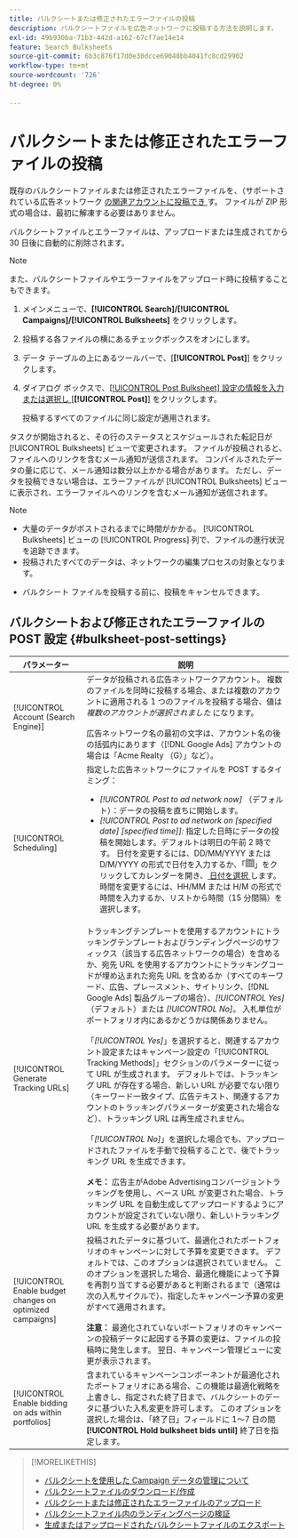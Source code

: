 ```yaml
---
title: バルクシートまたは修正されたエラーファイルの投稿
description: バルクシートファイルを広告ネットワークに投稿する方法を説明します。
exl-id: 49b930ba-71b3-442d-a162-67cf7ae14e14
feature: Search Bulksheets
source-git-commit: 6b3c876f17d0e30dcce69048bb4041fc8cd29902
workflow-type: tm+mt
source-wordcount: '726'
ht-degree: 0%

---
```


# バルクシートまたは修正されたエラーファイルの投稿

既存のバルクシートファイルまたは修正されたエラーファイルを、（サポートされている広告ネットワーク [ の関連アカウントに投稿でき ](bulksheet-about.md#bulksheet-functionality-by-network) す。 ファイルが ZIP 形式の場合は、最初に解凍する必要はありません。

バルクシートファイルとエラーファイルは、アップロードまたは生成されてから 30 日後に自動的に削除されます。

>[!NOTE]
>また、バルクシートファイルやエラーファイルをアップロード時に投稿することもできます。

1. メインメニューで、**[!UICONTROL Search]/[!UICONTROL Campaigns]/[!UICONTROL Bulksheets]** をクリックします。

1. 投稿する各ファイルの横にあるチェックボックスをオンにします。

1. データ テーブルの上にあるツールバーで、[**[!UICONTROL Post]**] をクリックします。

1. ダイアログ ボックスで、[[!UICONTROL Post Bulksheet] 設定の情報を入力または選択し ](#bulksheet-post-settings)[**[!UICONTROL Post]**] をクリックします。

   投稿するすべてのファイルに同じ設定が適用されます。

タスクが開始されると、その行のステータスとスケジュールされた転記日が [!UICONTROL Bulksheets] ビューで変更されます。 ファイルが投稿されると、ファイルへのリンクを含むメール通知が送信されます。 コンパイルされたデータの量に応じて、メール通知は数分以上かかる場合があります。 ただし、データを投稿できない場合は、エラーファイルが [!UICONTROL Bulksheets] ビューに表示され、エラーファイルへのリンクを含むメール通知が送信されます。

>[!NOTE]
>
>* 大量のデータがポストされるまでに時間がかかる。 [!UICONTROL Bulksheets] ビューの [!UICONTROL Progress] 列で、ファイルの進行状況を追跡できます。
>* 投稿されたすべてのデータは、ネットワークの編集プロセスの対象となります。
* バルクシート ファイルを投稿する前に、投稿をキャンセルできます。

## バルクシートおよび修正されたエラーファイルの POST 設定 {#bulksheet-post-settings}

| パラメーター | 説明 |
|----|----|
| [!UICONTROL Account (Search Engine)] | データが投稿される広告ネットワークアカウント。 複数のファイルを同時に投稿する場合、または複数のアカウントに適用される 1 つのファイルを投稿する場合、値は <i> 複数のアカウントが選択されました </i> になります。<br><br> 広告ネットワーク名の最初の文字は、アカウント名の後の括弧内にあります（[!DNL Google Ads] アカウントの場合は「Acme Realty （G）」など）。 |
| [!UICONTROL Scheduling] | 指定した広告ネットワークにファイルを POST するタイミング：<ul><li><i>[!UICONTROL Post to ad network now]</i> （デフォルト）：データの投稿を直ちに開始します。</li><li><i>[!UICONTROL Post to ad network on \[specified date\] \[specified time\]]:</i> 指定した日時にデータの投稿を開始します。デフォルトは明日の午前 2 時です。 日付を変更するには、DD/MM/YYYY または D/M/YYYY の形式で日付を入力するか、「![ カレンダー ](/help/search-social-commerce/assets/calendar.png " カレンダー ")」をクリックしてカレンダーを開き、[ 日付を選択 ](/help/search-social-commerce/common-tasks/navigation-editing-selection/calendar.md) します。 時間を変更するには、HH/MM または H/M の形式で時間を入力するか、リストから時間（15 分間隔）を選択します。</li></ul> |
| [!UICONTROL Generate Tracking URLs] | トラッキングテンプレートを使用するアカウントにトラッキングテンプレートおよびランディングページのサフィックス（該当する広告ネットワークの場合）を含めるか、宛先 URL を使用するアカウントにトラッキングコードが埋め込まれた宛先 URL を含めるか（すべてのキーワード、広告、プレースメント、サイトリンク、[!DNL Google Ads] 製品グループの場合）、<i>[!UICONTROL Yes]</i> （デフォルト）または <i>[!UICONTROL No]</i>。 入札単位がポートフォリオ内にあるかどうかは関係ありません。<br><br> 「<i>[!UICONTROL Yes]</i>」を選択すると、関連するアカウント設定またはキャンペーン設定の「[!UICONTROL Tracking Methods]」セクションのパラメーターに従って URL が生成されます。 デフォルトでは、トラッキング URL が存在する場合、新しい URL が必要でない限り（キーワード一致タイプ、広告テキスト、関連するアカウントのトラッキングパラメーターが変更された場合など）、トラッキング URL は再生成されません。<br><br> 「<i>[!UICONTROL No]</i>」を選択した場合でも、アップロードされたファイルを手動で投稿することで、後でトラッキング URL を生成できます。<br><br><b> メモ：</b> 広告主がAdobe Advertisingコンバージョントラッキングを使用し、ベース URL が変更された場合、トラッキング URL を自動生成してアップロードするようにアカウントが設定されていない限り、新しいトラッキング URL を生成する必要があります。 |
| [!UICONTROL Enable budget changes on optimized campaigns] | 投稿されたデータに基づいて、最適化されたポートフォリオのキャンペーンに対して予算を変更できます。 デフォルトでは、このオプションは選択されていません。 このオプションを選択した場合、最適化機能によって予算を再割り当てする必要があると判断されるまで（通常は次の入札サイクルで）、指定したキャンペーン予算の変更がすべて適用されます。<br><br><b> 注意：</b> 最適化されていないポートフォリオのキャンペーンの投稿データに起因する予算の変更は、ファイルの投稿時に発生します。 翌日、キャンペーン管理ビューに変更が表示されます。 |
| [!UICONTROL Enable bidding on ads within portfolios] | 含まれているキャンペーンコンポーネントが最適化されたポートフォリオにある場合、この機能は最適化戦略を上書きし、指定された終了日まで、バルクシートのデータに基づいた入札変更を許可します。 このオプションを選択した場合は、「終了日」フィールドに 1～7 日の間 **[!UICONTROL Hold bulksheet bids until]** 終了日を指定します。 |

>[!MORELIKETHIS]
>
>* [ バルクシートを使用した Campaign データの管理について ](bulksheet-about.md)
>* [ バルクシートファイルのダウンロード/作成 ](bulksheet-download.md)
>* [ バルクシートまたは修正されたエラーファイルのアップロード ](bulksheet-upload.md)
>* [ バルクシートファイル内のランディングページの検証 ](bulksheet-validate-landing-pages.md)
>* [ 生成またはアップロードされたバルクシートファイルのエクスポート ](bulksheet-export.md)
